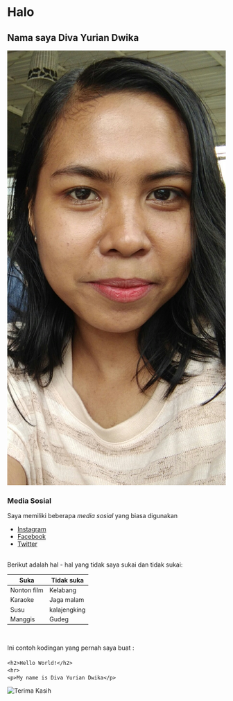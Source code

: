 # Halo 
## Nama saya Diva Yurian Dwika

![fotodiva.JPG](./fotodiva.JPG)

### Media Sosial

Saya memiliki beberapa _media sosial_ yang biasa digunakan
<br>
- [Instagram](https://www.instagram.com/?hl=id)
- [Facebook](https://id-id.facebook.com/)
- [Twitter](https://twitter.com/twitter)
<br><br>

Berikut adalah hal - hal yang tidak saya sukai dan tidak sukai:

**Suka** | **Tidak suka**
---|---   
Nonton film | Kelabang
Karaoke | Jaga malam
Susu | kalajengking
Manggis |Gudeg
<br>


Ini contoh kodingan yang pernah saya buat :
<br><br>
`<h2>Hello World!</h2>`
<br>
`<hr>`
<br>
`<p>My name is Diva Yurian Dwika</p>`


![Terima Kasih](https://cdn1-production-images-kly.akamaized.net/0_uKfu13L9A_1AOLGJ5n23DT4qY=/640x360/smart/filters:quality(75):strip_icc():format(jpeg)/kly-media-production/medias/1529229/original/081842100_1488879844-Terima_Kasih.jpg)